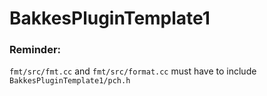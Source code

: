 # BakkesPluginTemplate1
### Reminder:
`fmt/src/fmt.cc` and `fmt/src/format.cc` must have to include `BakkesPluginTemplate1/pch.h`
